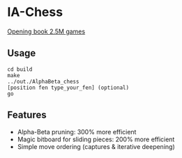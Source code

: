 # IA-Chess

[Opening book 2.5M games](https://mega.nz/file/fFl1CK4I#gMdpOIj_1FSgyxZzVhFHoJPsaeJYWjTjygSgOaUOTsQ)

## Usage
```
cd build
make
../out./AlphaBeta_chess
[position fen type_your_fen] (optional)
go
```

## Features
+ Alpha-Beta pruning: 300% more efficient
+ Magic bitboard for sliding pieces: 200% more efficient
+ Simple move ordering (captures & iterative deepening)